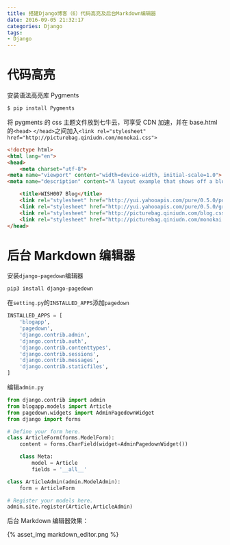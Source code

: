 ```yaml
---
title: 搭建Django博客（6）代码高亮及后台Markdown编辑器
date: 2016-09-05 21:32:17
categories: Django
tags:
- Django
---
```




# 代码高亮

安装语法高亮库 Pygments

```powershell
$ pip install Pygments
```

<!--more-->


将 pygments 的 css 主题文件放到七牛云，可享受 CDN 加速，并在 base.html 的`<head>` `</head>`之间加入`<link rel="stylesheet" href="http://picturebag.qiniudn.com/monokai.css">`

```html
<!doctype html>
<html lang="en">
<head>
    <meta charset="utf-8">
<meta name="viewport" content="width=device-width, initial-scale=1.0">
<meta name="description" content="A layout example that shows off a blog page with a list of posts.">

    <title>WISH007 Blog</title>
    <link rel="stylesheet" href="http://yui.yahooapis.com/pure/0.5.0/pure-min.css">
    <link rel="stylesheet" href="http://yui.yahooapis.com/pure/0.5.0/grids-responsive-min.css">
    <link rel="stylesheet" href="http://picturebag.qiniudn.com/blog.css">
    <link rel="stylesheet" href="http://picturebag.qiniudn.com/monokai.css">
</head>
```

# 后台 Markdown 编辑器

安装`django-pagedown`编辑器

```powershell
pip3 install django-pagedown
```
在`setting.py`的`INSTALLED_APPS`添加`pagedown`
```python
INSTALLED_APPS = [
    'blogapp',
    'pagedown',
    'django.contrib.admin',
    'django.contrib.auth',
    'django.contrib.contenttypes',
    'django.contrib.sessions',
    'django.contrib.messages',
    'django.contrib.staticfiles',
]
```

编辑`admin.py`

```python
from django.contrib import admin
from blogapp.models import Article
from pagedown.widgets import AdminPagedownWidget
from django import forms

# Define your form here.
class ArticleForm(forms.ModelForm):
    content = forms.CharField(widget=AdminPagedownWidget())

    class Meta:
        model = Article
        fields = '__all__'

class ArticleAdmin(admin.ModelAdmin):
    form = ArticleForm

# Register your models here.
admin.site.register(Article,ArticleAdmin)
```
后台 Markdown 编辑器效果：

{% asset_img markdown_editor.png %}